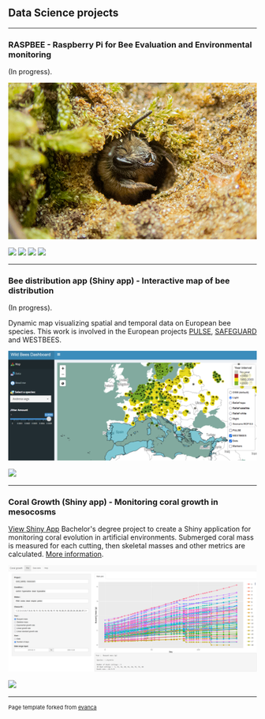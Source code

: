 ## Data Science projects

---
### RASPBEE - Raspberry Pi for Bee Evaluation and Environmental monitoring 
(In progress).


<img src="images/Colletes_cunicularius_PS_compress25pct.png?raw=true"/>

[![](https://img.shields.io/badge/Python-white?logo=Python)](#) [![](https://img.shields.io/badge/PyTorch-white?logo=PyTorch&logoColor=%23EE4C2C)](#) [![](https://img.shields.io/badge/numpy-white?logo=numpy&logoColor=%23013243)](#) [![](https://img.shields.io/badge/Pandas-white?logo=pandas&logoColor=%23150458)](#) 


---
### Bee distribution app (Shiny app) - Interactive map of bee distribution
(In progress).


Dynamic map visualizing spatial and temporal data on European bee species. This work is involved in the European projects <a href="https://www.iucnredlist.org/regions/european-red-list">PULSE</a>, <a href="https://www.safeguard.biozentrum.uni-wuerzburg.de/Default.aspx">SAFEGUARD</a> and WESTBEES.

<img src="images/Wild_Bees_Map.png?raw=true"/>

[![](https://img.shields.io/badge/R-white?logo=R&logoColor=%23276DC3)](#) 

---

### Coral Growth (Shiny app) - Monitoring coral growth in mesocosms
[View Shiny App](https://jack177.shinyapps.io/coralgrowth/)
Bachelor's degree project to create a Shiny application for monitoring coral evolution in artificial environments. Submerged coral mass is measured for each cutting, then skeletal masses and other metrics are calculated. 
<a href="https://econum.github.io/coral_growth001_book/">More information</a>.

<img src="images/Coral_Growth.png?raw=true"/>

[![](https://img.shields.io/badge/R-white?logo=R&logoColor=%23276DC3)](#) 



---
<p style="font-size:11px">Page template forked from <a href="https://github.com/evanca/quick-portfolio">evanca</a></p>
<!-- Remove above link if you don't want to attibute -->
